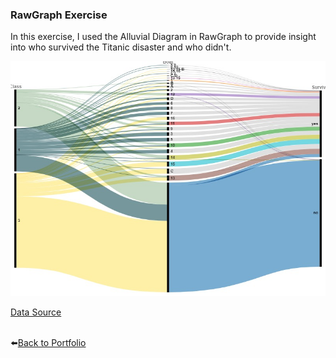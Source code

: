 ### RawGraph Exercise

In this exercise, I used the Alluvial Diagram in RawGraph to provide insight into who survived the Titanic disaster and who didn't.

<img src= "viz.jpg" width="800">


[Data Source](https://raw.githubusercontent.com/rawgraphs/rawgraphs-core/master/data/titanic.tsv)  
<br />


⬅️[Back to Portfolio ](README.md)  


